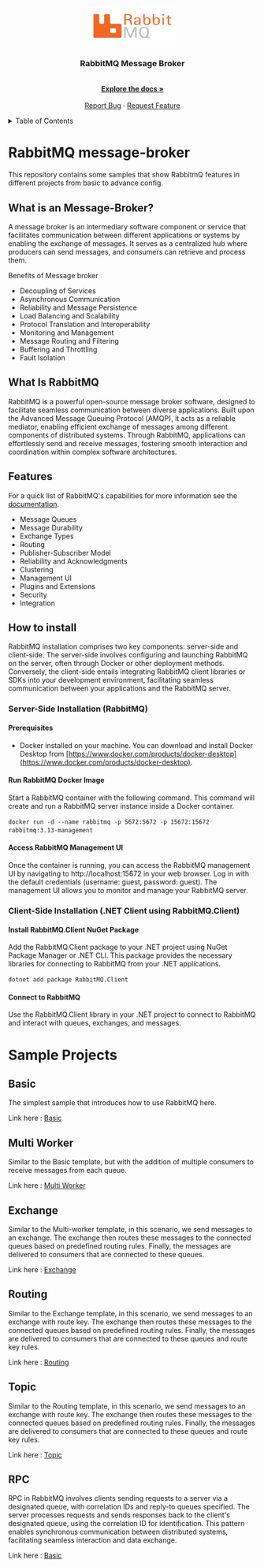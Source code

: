 <!-- PROJECT LOGO -->
<br />
<div align="center">
  <a href="https://github.com/hsjalilian/RabbitMQ">
    <img src="/images/rabbitmq_logo.png" alt="RabitMQ Logo" width="180" height="80">
  </a>

  <h3 align="center">RabbitMQ Message Broker</h3>

  <p align="center">   
    <br />
    <a href="https://github.com/hsjalilian/RabbitMQ/tree/master/docs"><strong>Explore the docs »</strong></a>
    <br />
    <br />
    <a href="https://github.com/hsjalilian/RabbitMQ/issues">Report Bug</a>
    ·
    <a href="https://github.com/hsjalilian/RabbitMQ/issues">Request Feature</a>
  </p>
</div>


<!-- TABLE OF CONTENTS -->
<details>
  <summary>Table of Contents</summary>
  <ol>
    <li><a href="#rabbitmq-message-broker">RabbitMQ message-broker</a></li>  
    <li><a href="#what-is-an-message-broker?">What Is an Message-Broker?</a></li>
    <li><a href="#what-is-rabbitmq">What Is RabbitMQ</a></li>
    <li><a href="#features">Features</a></li>
    <li><a href="#how-to-install">How to install</a></li>    
    <li>
      <a href="#sample-projects">Sample Projects</a>
      <ul>
        <li><a href="#basic">Basic</a></li>
        <li><a href="#multi-worker">Multi Worker</a></li> 
		<li><a href="#exchange">Exchange</a></li> 
		<li><a href="#routing">Routing</a></li> 
		<li><a href="#topic">Topic</a></li> 	
	    <li><a href="#rpc">RPC</a></li> 			
      </ul>
    </li>
  </ol>
</details>

# RabbitMQ message-broker
This repository contains some samples that show RabbitmQ features in different projects from basic to advance config.  


##  What is an Message-Broker?
A message broker is an intermediary software component or service that facilitates communication between different applications or systems by enabling the exchange of messages. It serves as a centralized hub where producers can send messages, and consumers can retrieve and process them.

Benefits of Message broker

* Decoupling of Services
* Asynchronous Communication 
* Reliability and Message Persistence 
* Load Balancing and Scalability 
* Protocol Translation and Interoperability 
* Monitoring and Management 
* Message Routing and Filtering 
* Buffering and Throttling 
* Fault Isolation 


## What Is RabbitMQ
RabbitMQ is a powerful open-source message broker software, designed to facilitate seamless communication between diverse applications. Built upon the Advanced Message Queuing Protocol (AMQP), it acts as a reliable mediator, enabling efficient exchange of messages among different components of distributed systems. Through RabbitMQ, applications can effortlessly send and receive messages, fostering smooth interaction and coordination within complex software architectures.

## Features

For a quick list of RabbitMQ's capabilities for more information see the [documentation](https://www.rabbitmq.com/release-information).

* Message Queues
* Message Durability
* Exchange Types
* Routing
* Publisher-Subscriber Model
* Reliability and Acknowledgments
* Clustering
* Management UI
* Plugins and Extensions
* Security
* Integration


## How to install

RabbitMQ installation comprises two key components: server-side and client-side. The server-side involves configuring and launching RabbitMQ on the server, often through Docker or other deployment methods. Conversely, the client-side entails integrating RabbitMQ client libraries or SDKs into your development environment, facilitating seamless communication between your applications and the RabbitMQ server.

### Server-Side Installation (RabbitMQ)

#### Prerequisites
- Docker installed on your machine. You can download and install Docker Desktop from [https://www.docker.com/products/docker-desktop](https://www.docker.com/products/docker-desktop).

#### Run RabbitMQ Docker Image
Start a RabbitMQ container with the following command. This command will create and run a RabbitMQ server instance inside a Docker container.

`docker run -d --name rabbitmq -p 5672:5672 -p 15672:15672 rabbitmq:3.13-management`

#### Access RabbitMQ Management UI
Once the container is running, you can access the RabbitMQ management UI by navigating to http://localhost:15672 in your web browser. Log in with the default credentials (username: guest, password: guest). The management UI allows you to monitor and manage your RabbitMQ server.


### Client-Side Installation (.NET Client using RabbitMQ.Client)

#### Install RabbitMQ.Client NuGet Package
Add the RabbitMQ.Client package to your .NET project using NuGet Package Manager or .NET CLI. This package provides the necessary libraries for connecting to RabbitMQ from your .NET applications.

`dotnet add package RabbitMQ.Client`

#### Connect to RabbitMQ
Use the RabbitMQ.Client library in your .NET project to connect to RabbitMQ and interact with queues, exchanges, and messages.

# Sample Projects

## Basic 

The simplest sample that introduces how to use RabbitMQ here.

Link here : [Basic](https://github.com/hsjalilian/RabbitMQ/tree/main/src/Basic)

## Multi Worker  

Similar to the Basic template, but with the addition of multiple consumers to receive messages from each queue.

Link here : [Multi Worker](https://github.com/hsjalilian/RabbitMQ/tree/main/src/MultiWorker)

## Exchange  

Similar to the Multi-worker template, in this scenario, we send messages to an exchange. The exchange then routes these messages to the connected queues based on predefined routing rules. Finally, the messages are delivered to consumers that are connected to these queues.

Link here : [Exchange](https://github.com/hsjalilian/RabbitMQ/tree/main/src/Exchange)

## Routing  

Similar to the Exchange template, in this scenario, we send messages to an exchange with route key. The exchange then routes these messages to the connected queues based on predefined routing rules. Finally, the messages are delivered to consumers that are connected to these queues and route key rules.

Link here : [Routing](https://github.com/hsjalilian/RabbitMQ/tree/main/src/Routing)

## Topic

Similar to the Routing template, in this scenario, we send messages to an exchange with route key. The exchange then routes these messages to the connected queues based on predefined routing rules. Finally, the messages are delivered to consumers that are connected to these queues and route key rules.

Link here : [Topic](https://github.com/hsjalilian/RabbitMQ/tree/main/src/Topic)

## RPC 

RPC in RabbitMQ involves clients sending requests to a server via a designated queue, with correlation IDs and reply-to queues specified. The server processes requests and sends responses back to the client's designated queue, using the correlation ID for identification. This pattern enables synchronous communication between distributed systems, facilitating seamless interaction and data exchange.

Link here : [Basic](https://github.com/hsjalilian/RabbitMQ/tree/main/src/RPC)
